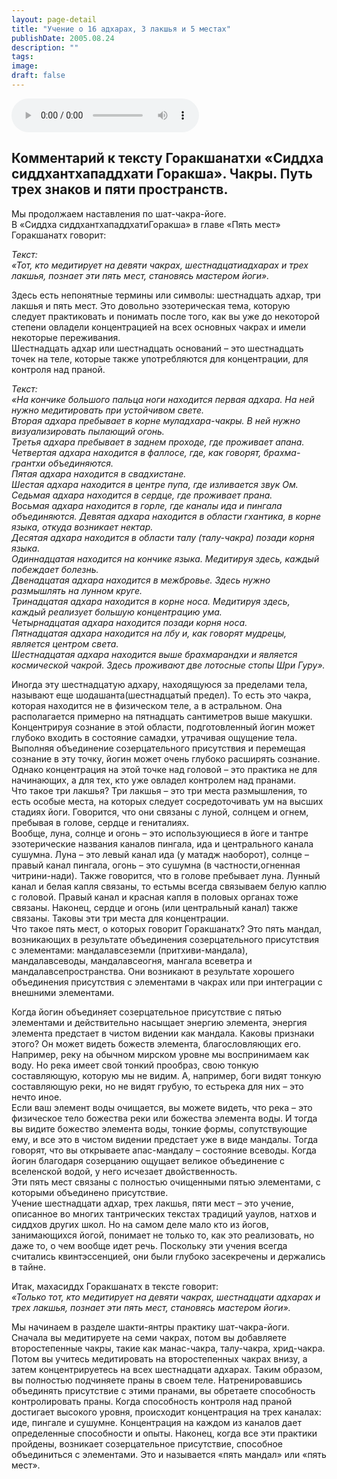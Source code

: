 ```yaml
---
layout: page-detail
title: "Учение о 16 адхарах, 3 лакшья и 5 местах"
publishDate: 2005.08.24
description: ""
tags:
image:
draft: false
---
```


<audio title="2005.08.24 - Учение о 16 адхарах, 3 лакшья и 5 местах.mp3" src="/upload/iblock/d5a/d5af87f719df87239d49bf5ac0b91225.mp3" controls=""></audio>

## **Комментарий к тексту Горакшанатхи «Сиддха сиддхантхападдхати Горакша».** **Чакры.** **Путь трех знаков и пяти пространств.**
  
  
 Мы продолжаем наставления по шат-чакра-йоге.   
 В «Сиддха сиддхантхападдхатиГоракша» в главе «Пять мест» Горакшанатх говорит:   
  
_Текст:_   
_«Тот, кто медитирует на девяти чакрах, шестнадцатиадхарах и трех лакшья, познает эти пять мест, становясь мастером йоги»._   

 Здесь есть непонятные термины или символы: шестнадцать адхар, три лакшья и пять мест. Это довольно эзотерическая тема, которую следует практиковать и понимать после того, как вы уже до некоторой степени овладели концентрацией на всех основных чакрах и имели некоторые переживания.   
 Шестнадцать адхар или шестнадцать оснований – это шестнадцать точек на теле, которые также употребляются для концентрации, для контроля над праной.

  
_Текст:_   
_«На кончике большого пальца ноги находится первая адхара. На ней нужно медитировать при устойчивом свете._   
_Вторая адхара пребывает в корне муладхара-чакры. В ней нужно визуализировать пылающий огонь._   
_Третья адхара пребывает в заднем проходе, где проживает апана._   
_Четвертая адхара находится в фаллосе, где, как говорят, брахма-грантхи объединяются._   
_Пятая адхара находится в свадхистане._   
_Шестая адхара находится в центре пупа, где изливается звук Ом._   
_Седьмая адхара находится в сердце, где проживает прана._   
_Восьмая адхара находится в горле, где каналы ида и пингала объединяются._ 
_Девятая адхара находится в области гхантика, в корне языка, откуда возникает нектар._   
_Десятая адхара находится в области талу (талу-чакра) позади корня языка._   
_Одиннадцатая находится на кончике языка. Медитируя здесь, каждый побеждает болезнь._   
_Двенадцатая адхара находится в межбровье. Здесь нужно размышлять на лунном круге._   
_Тринадцатая адхара находится в корне носа. Медитируя здесь, каждый реализует большую концентрацию ума._   
_Четырнадцатая адхара находится позади корня носа._   
_Пятнадцатая адхара находится на лбу и, как говорят мудрецы, является центром света._   
_Шестнадцатая адхара находится выше брахмарандхи и является космической чакрой. Здесь проживают две лотосные стопы Шри Гуру»._   

 Иногда эту шестнадцатую адхару, находящуюся за пределами тела, называют еще шодашанта(шестнадцатый предел). То есть это чакра, которая находится не в физическом теле, а в астральном. Она располагается примерно на пятнадцать сантиметров выше макушки. Концентрируя сознание в этой области, подготовленный йогин может глубоко входить в состояние самадхи, утрачивая ощущение тела. Выполняя объединение созерцательного присутствия и перемещая сознание в эту точку, йогин может очень глубоко расширять сознание. Однако концентрация на этой точке над головой – это практика не для начинающих, а для тех, кто уже овладел контролем над пранами.   
 Что такое три лакшья? Три лакшья – это три места размышления, то есть особые места, на которых следует сосредоточивать ум на высших стадиях йоги. Говорится, что они связаны с луной, солнцем и огнем, пребывая в голове, сердце и гениталиях.   
 Вообще, луна, солнце и огонь – это использующиеся в йоге и тантре эзотерические названия каналов пингала, ида и центрального канала сушумна. Луна – это левый канал ида (у матадж наоборот), солнце – правый канал пингала, огонь – это сушумна (в частности,огненная читрини-нади). Также говорится, что в голове пребывает луна. Лунный канал и белая капля связаны, то естьмы всегда связываем белую каплю с головой. Правый канал и красная капля в половых органах тоже связаны. Наконец, сердце и огонь (или центральный канал) также связаны. Таковы эти три места для концентрации.   
 Что такое пять мест, о которых говорит Горакшанатх? Это пять мандал, возникающих в результате объединения созерцательного присутствия с элементами: мандалавсеземли (притхиви-мандала), мандалавсеводы, мандалавсеогня, мангала всеветра и мандалавсепространства. Они возникают в результате хорошего объединения присутствия с элементами в чакрах или при интеграции с внешними элементами.   
  
 Когда йогин объединяет созерцательное присутствие с пятью элементами и действительно насыщает энергию элемента, энергия элемента предстает в чистом видении как мандала. Каковы признаки этого? Он может видеть божеств элемента, благословляющих его. Например, реку на обычном мирском уровне мы воспринимаем как воду. Но река имеет свой тонкий прообраз, свою тонкую составляющую, которую мы не видим. А, например, боги видят тонкую составляющую реки, но не видят грубую, то естьрека для них – это нечто иное.   
 Если ваш элемент воды очищается, вы можете видеть, что река – это физическое тело божества реки или божества элемента воды. И тогда вы видите божество элемента воды, тонкие формы, сопутствующие ему, и все это в чистом видении предстает уже в виде мандалы. Тогда говорят, что вы открываете апас-мандалу – состояние всеводы. Когда йогин благодаря созерцанию ощущает великое объединение с вселенской водой, у него исчезает двойственность.   
 Эти пять мест связаны с полностью очищенными пятью элементами, с которыми объединено присутствие.   
 Учение шестнадцати адхар, трех лакшья, пяти мест – это учение, описанное во многих тантрических текстах традиций уаулов, натхов и сиддхов других школ. Но на самом деле мало кто из йогов, занимающихся йогой, понимает не только то, как это реализовать, но даже то, о чем вообще идет речь. Поскольку эти учения всегда считались квинтэссенцией, они были глубоко засекречены и держались в тайне.

  
 Итак, махасиддх Горакшанатх в тексте говорит:   
_«Только тот, кто медитирует на девяти чакрах, шестнадцати адхарах и трех лакшья, познает эти пять мест, становясь мастером йоги»._   

 Мы начинаем в разделе шакти-янтры практику шат-чакра-йоги. Сначала вы медитируете на семи чакрах, потом вы добавляете второстепенные чакры, такие как манас-чакра, талу-чакра, хрид-чакра. Потом вы учитесь медитировать на второстепенных чакрах внизу, а затем концентрируетесь на всех шестнадцати адхарах. Таким образом, вы полностью подчиняете праны в своем теле. Натренировавшись объединять присутствие с этими пранами, вы обретаете способность контролировать праны. Когда способность контроля над праной достигает высокого уровня, происходит концентрация на трех каналах: иде, пингале и сушумне. Концентрация на каждом из каналов дает определенные способности и опыты. Наконец, когда все эти практики пройдены, возникает созерцательное присутствие, способное объединиться с элементами. Это и называется «пять мандал» или «пять мест».
  
  
